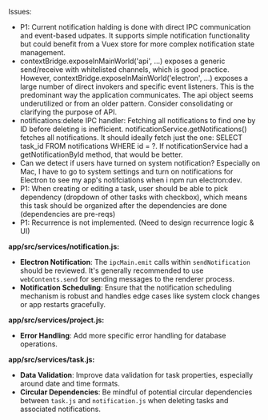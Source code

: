 Issues:
- P1: Current notification halding is done with direct IPC communication and event-based udpates. It supports simple notification functionality but could benefit from a Vuex store for more complex notification state management.
- contextBridge.exposeInMainWorld('api', ...) exposes a generic send/receive with whitelisted channels, which is good practice.
However, contextBridge.exposeInMainWorld('electron', ...) exposes a large number of direct invokers and specific event listeners. This is the predominant way the application communicates. The api object seems underutilized or from an older pattern. Consider consolidating or clarifying the purpose of API.
- notifications:delete IPC handler: Fetching all notifications to find one by ID before deleting is inefficient. notificationService.getNotifications() fetches all notifications. It should ideally fetch just the one: SELECT task_id FROM notifications WHERE id = ?. If notificationService had a getNotificationById method, that would be better.
- Can we detect if users have turned on system notification? Especially on Mac, I have to go to system settings and turn on notifications for Electron to see my app's notifciations when i npm run electron:dev.
- P1: When creating or editing a task, user should be able to pick dependency (dropdown of other tasks with checkbox), which means this task should be organized after the dependencies are done (dependencies are pre-reqs)
- P1: Recurrence is not implemented. (Need to design recurrence logic & UI)

**app/src/services/notification.js:**
- **Electron Notification**: The `ipcMain.emit` calls within `sendNotification` should be reviewed. It's generally recommended to use `webContents.send` for sending messages to the renderer process.
- **Notification Scheduling**: Ensure that the notification scheduling mechanism is robust and handles edge cases like system clock changes or app restarts gracefully.

**app/src/services/project.js:**
- **Error Handling**: Add more specific error handling for database operations.

**app/src/services/task.js:**
- **Data Validation**: Improve data validation for task properties, especially around date and time formats.
- **Circular Dependencies**: Be mindful of potential circular dependencies between `task.js` and `notification.js` when deleting tasks and associated notifications.
